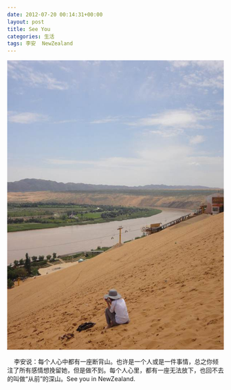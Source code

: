 ```yaml
---
date: 2012-07-20 00:14:31+00:00
layout: post
title: See You
categories: 生活
tags: 李安  NewZealand
---
```


![](/album/life/seeyou.jpg)

&nbsp;&nbsp;&nbsp;&nbsp;李安说：每个人心中都有一座断背山。也许是一个人或是一件事情，总之你倾注了所有感情想挽留她，但是做不到。每个人心里，都有一座无法放下，也回不去的叫做“从前”的深山。See you in NewZealand.